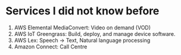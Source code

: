 # Services I did not know before

1. AWS Elemental MediaConvert: Video on demand (VOD)
2. AWS IoT Greengrass: Build, deploy, and manage device software. 
3. AWS Lex: Speech -> Text, Natural language processing
4. Amazon Connect: Call Centre
